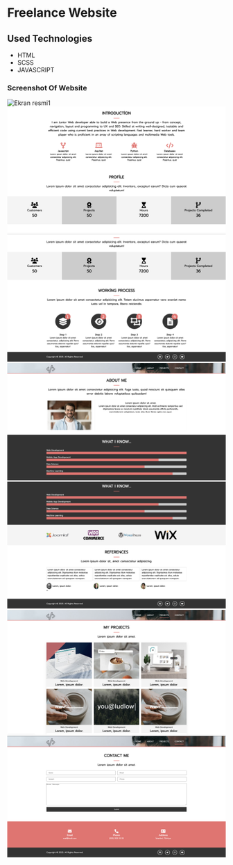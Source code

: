 # Freelance Website 
## Used Technologies 
* HTML 
* SCSS
* JAVASCRIPT
### Screenshot Of Website 
![Ekran resmi1](https://github.com/CavdarEsra/Freelance-Site/blob/main/Freelance1.png)
![Ekran resmi2](https://github.com/CavdarEsra/Freelance-Site/blob/main/Freelance2.png)
![Ekran resmi3](https://github.com/CavdarEsra/Freelance-Site/blob/main/Freelance3.png)
![Ekran resmi4](https://github.com/CavdarEsra/Freelance-Site/blob/main/Freelance4.png)
![Ekran resmi5](https://github.com/CavdarEsra/Freelance-Site/blob/main/Freelance5.png)
![Ekran resmi6](https://github.com/CavdarEsra/Freelance-Site/blob/main/Freelance6.png)
![Ekran resmi7](https://github.com/CavdarEsra/Freelance-Site/blob/main/Freelance7.png)

